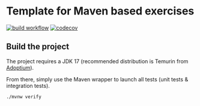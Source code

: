 # Template for Maven based exercises

[![build workflow](https://github.com/judiwiski/web_app_spring_training/tree/main/.github/workflows/build.yml/badge.svg)](https://github.com/judiwiski/web_app_spring_training)
[![codecov](https://codecov.io/gh/lernejo/maven_starter_template/branch/main/graph/badge.svg)](https://codecov.io/gh/lernejo/maven_starter_template)

## Build the project

The project requires a JDK 17 (recommended distribution is Temurin from [Adoptium](https://adoptium.net/)).

From there, simply use the Maven wrapper to launch all tests (unit tests & integration tests).

`./mvnw verify`
